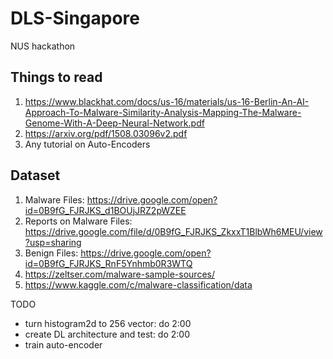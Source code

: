 # DLS-Singapore
NUS hackathon

## Things to read
1. https://www.blackhat.com/docs/us-16/materials/us-16-Berlin-An-AI-Approach-To-Malware-Similarity-Analysis-Mapping-The-Malware-Genome-With-A-Deep-Neural-Network.pdf
2. https://arxiv.org/pdf/1508.03096v2.pdf
3. Any tutorial on Auto-Encoders

## Dataset
1. Malware Files: https://drive.google.com/open?id=0B9fG_FJRJKS_d1BOUjJRZ2pWZEE
2. Reports on Malware Files: https://drive.google.com/file/d/0B9fG_FJRJKS_ZkxxT1BlbWh6MEU/view?usp=sharing
3. Benign Files: https://drive.google.com/open?id=0B9fG_FJRJKS_RnF5Ynhmb0R3WTQ
4. https://zeltser.com/malware-sample-sources/
5. https://www.kaggle.com/c/malware-classification/data

TODO
- turn histogram2d to 256 vector: do 2:00
- create DL architecture and test: do 2:00
- train auto-encoder
